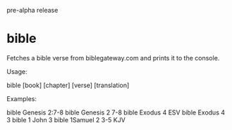 pre-alpha release

# bible
Fetches a bible verse from biblegateway.com and 
prints it to the console.

Usage:

bible [book] [chapter] [verse] [translation]

Examples:

bible Genesis 2:7-8
bible Genesis 2 7-8
bible Exodus 4 ESV
bible Exodus 4 3
bible 1 John 3
bible 1Samuel 2 3-5 KJV
